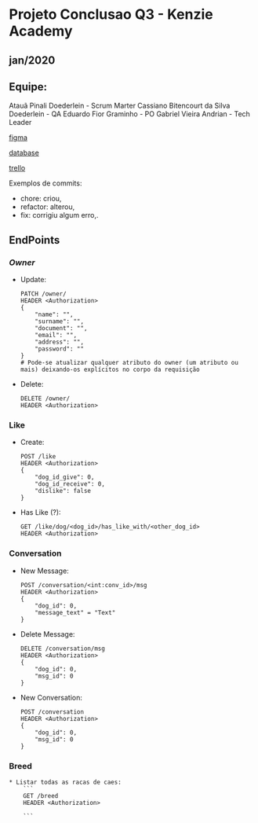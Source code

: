 # Projeto Conclusao Q3 - Kenzie Academy
## jan/2020
## **Equipe**:
Atauã Pinali Doederlein - Scrum Marter
Cassiano Bitencourt da Silva Doederlein - QA
Eduardo Fior Graminho - PO
Gabriel Vieira Andrian - Tech Leader


[figma](https://www.figma.com/file/rKhKJDDXjixbEJh4NdaMNN/Untitled?node-id=0%3A1)


[database](https://my.vertabelo.com/doc/Py5sWzjnazCGN4antp0BbUdXuRYaUYvx)


[trello](https://trello.com/invite/b/2qOYwJBo/61481b1064c194a986e8ffce92488db3/template-kanban)


Exemplos de commits:

- chore: criou,
- refactor: alterou,
- fix: corrigiu algum erro,.

## **EndPoints**

### _Owner_

* Update:
    ```
    PATCH /owner/
    HEADER <Authorization>
    {
        "name": "",
        "surname": "",
        "document": "",
        "email": "",
        "address": "",
        "password": ""
    }
    # Pode-se atualizar qualquer atributo do owner (um atributo ou mais) deixando-os explícitos no corpo da requisição
    ```

* Delete:
    ```
    DELETE /owner/
    HEADER <Authorization>
    ```

### Like

* Create:
    ```
    POST /like
    HEADER <Authorization>
    {
        "dog_id_give": 0,
        "dog_id_receive": 0,
        "dislike": false
    }
    ```

* Has Like (?):
    ```
    GET /like/dog/<dog_id>/has_like_with/<other_dog_id>
    HEADER <Authorization>
    ```

### Conversation

* New Message:
    ```
    POST /conversation/<int:conv_id>/msg
    HEADER <Authorization>
    {
        "dog_id": 0,
        "message_text" = "Text"
    }
    ```

* Delete Message:
    ```
    DELETE /conversation/msg
    HEADER <Authorization>
    {
        "dog_id": 0,
        "msg_id": 0
    }
    ```

* New Conversation:
    ```
    POST /conversation
    HEADER <Authorization>
    {
        "dog_id": 0,
        "msg_id": 0
    }
    ```
### Breed

    * Listar todas as racas de caes:
        ```
        GET /breed
        HEADER <Authorization>

        ```
